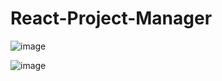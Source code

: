 # React-Project-Manager

![image](https://github.com/user-attachments/assets/b9fcc15b-5633-4249-b895-3816e902b4bd)

![image](https://github.com/user-attachments/assets/38d4c275-b792-419d-a4ea-cbe7210087a2)

